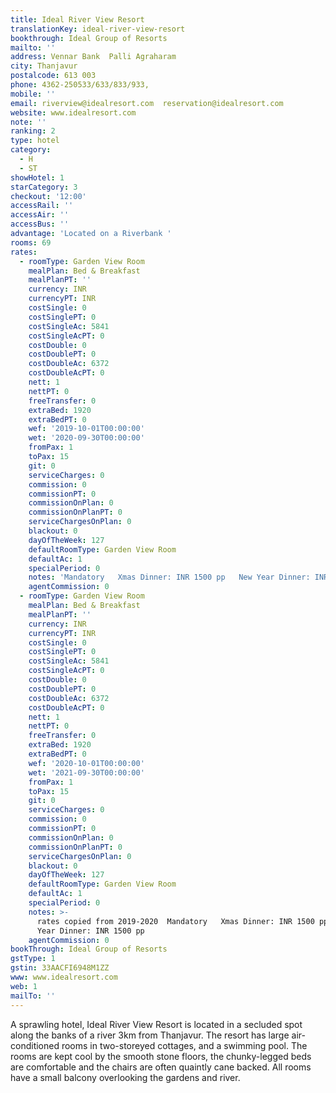 ```yaml
---
title: Ideal River View Resort
translationKey: ideal-river-view-resort
bookthrough: Ideal Group of Resorts
mailto: ''
address: Vennar Bank  Palli Agraharam
city: Thanjavur
postalcode: 613 003
phone: 4362-250533/633/833/933,
mobile: ''
email: riverview@idealresort.com  reservation@idealresort.com
website: www.idealresort.com
note: ''
ranking: 2
type: hotel
category:
  - H
  - ST
showHotel: 1
starCategory: 3
checkout: '12:00'
accessRail: ''
accessAir: ''
accessBus: ''
advantage: 'Located on a Riverbank '
rooms: 69
rates:
  - roomType: Garden View Room
    mealPlan: Bed & Breakfast
    mealPlanPT: ''
    currency: INR
    currencyPT: INR
    costSingle: 0
    costSinglePT: 0
    costSingleAc: 5841
    costSingleAcPT: 0
    costDouble: 0
    costDoublePT: 0
    costDoubleAc: 6372
    costDoubleAcPT: 0
    nett: 1
    nettPT: 0
    freeTransfer: 0
    extraBed: 1920
    extraBedPT: 0
    wef: '2019-10-01T00:00:00'
    wet: '2020-09-30T00:00:00'
    fromPax: 1
    toPax: 15
    git: 0
    serviceCharges: 0
    commission: 0
    commissionPT: 0
    commissionOnPlan: 0
    commissionOnPlanPT: 0
    serviceChargesOnPlan: 0
    blackout: 0
    dayOfTheWeek: 127
    defaultRoomType: Garden View Room
    defaultAc: 1
    specialPeriod: 0
    notes: 'Mandatory   Xmas Dinner: INR 1500 pp   New Year Dinner: INR 1500 pp'
    agentCommission: 0
  - roomType: Garden View Room
    mealPlan: Bed & Breakfast
    mealPlanPT: ''
    currency: INR
    currencyPT: INR
    costSingle: 0
    costSinglePT: 0
    costSingleAc: 5841
    costSingleAcPT: 0
    costDouble: 0
    costDoublePT: 0
    costDoubleAc: 6372
    costDoubleAcPT: 0
    nett: 1
    nettPT: 0
    freeTransfer: 0
    extraBed: 1920
    extraBedPT: 0
    wef: '2020-10-01T00:00:00'
    wet: '2021-09-30T00:00:00'
    fromPax: 1
    toPax: 15
    git: 0
    serviceCharges: 0
    commission: 0
    commissionPT: 0
    commissionOnPlan: 0
    commissionOnPlanPT: 0
    serviceChargesOnPlan: 0
    blackout: 0
    dayOfTheWeek: 127
    defaultRoomType: Garden View Room
    defaultAc: 1
    specialPeriod: 0
    notes: >-
      rates copied from 2019-2020  Mandatory   Xmas Dinner: INR 1500 pp   New
      Year Dinner: INR 1500 pp
    agentCommission: 0
bookThrough: Ideal Group of Resorts
gstType: 1
gstin: 33AACFI6948M1ZZ
www: www.idealresort.com
web: 1
mailTo: ''
---
```













A sprawling hotel, Ideal River View Resort is located in a secluded spot along the banks of a river 3km from Thanjavur. The resort has large air-conditioned rooms in two-storeyed cottages, and a swimming pool. The rooms are kept cool by the smooth stone floors, the chunky-legged beds are comfortable and the chairs are often quaintly cane backed. All rooms have a small balcony overlooking the gardens and river.